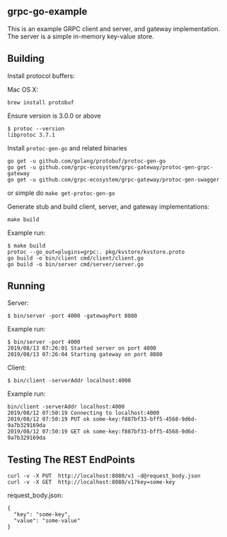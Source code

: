 ## grpc-go-example

This is an example GRPC client and server, and gateway implementation. The server is a simple in-memory key-value store.

## Building

Install protocol buffers:

Mac OS X: 
```
brew install protobuf
```

Ensure version is 3.0.0 or above
```
$ protoc --version
libprotoc 3.7.1
```

Install `protoc-gen-go` and related binaries
```
go get -u github.com/golang/protobuf/protoc-gen-go
go get -u github.com/grpc-ecosystem/grpc-gateway/protoc-gen-grpc-gateway
go get -u github.com/grpc-ecosystem/grpc-gateway/protoc-gen-swagger
```
or simple do `make get-protoc-gen-go`

Generate stub and build client, server, and gateway implementations:
```
make build
```

Example run:
```
$ make build
protoc --go_out=plugins=grpc:. pkg/kvstore/kvstore.proto
go build -o bin/client cmd/client/client.go
go build -o bin/server cmd/server/server.go
```

## Running 
Server:
```
$ bin/server -port 4000 -gatewayPort 8080
```

Example run:
```
$ bin/server -port 4000
2019/08/13 07:26:01 Started server on port 4000
2019/08/13 07:26:04 Starting gateway on port 8080
```

Client:
```
$ bin/client -serverAddr localhost:4000
```

Example run:
```
bin/client -serverAddr localhost:4000
2019/08/12 07:50:19 Connecting to localhost:4000
2019/08/12 07:50:19 PUT ok some-key:f887bf33-bff5-4568-9d6d-9a7b329169da
2019/08/12 07:50:19 GET ok some-key:f887bf33-bff5-4568-9d6d-9a7b329169da
```
## Testing The REST EndPoints

```
curl -v -X PUT  http://localhost:8080/v1 -d@request_body.json
curl -v -X GET  http://localhost:8080/v1?key=some-key
```

request_body.json:
```
{
  "key": "some-key",
  "value": "some-value"
}
```



